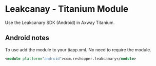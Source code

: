 # Leakcanay - Titanium Module

Use the Leakcanary SDK (Android) in Axway Titanium.

## Android notes

To use add the module to your tiapp.xml. No need to require the module.
```xml
<module platform="android">com.reshopper.leakcanary</module>
```